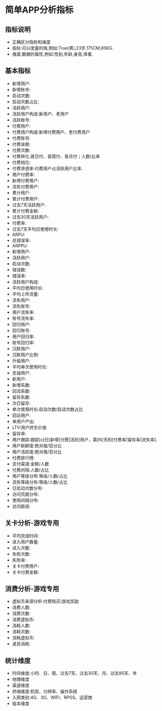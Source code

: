 
# 简单APP分析指标

## 指标说明
- 正确区分指标和维度
- 指标:可以度量的值,例如:True(男),23岁,175CM,85KG.
- 维度:数据的属性,例如:性别,年龄,身高,体重.

## 基本指标
- 新增用户:
- 新增账号:
- 启动次数:
- 启动次数占比:
- 活跃用户:
- 活跃用户构成:新用户、老用户
- 活跃账号:
- 付费用户:
- 付费用户构成:新增付费用户、老付费用户
- 付费账号:
- 付费金额:
- 付费次数:
- 付费转化:首日付、首周付、首月付；人数/比率
- 付费档位:
- 付费渗透率:付费用户占活跃用户比率.
- 用户付费率:
- 新增付费用户:
- 流失付费用户:
- 累计用户:
- 累计付费用户:
- 过去7天活跃用户:
- 累计付费金额:
- 过去30天活跃用户:
- 付费率:
- 过去7天平均日使用时长:
- ARPU:
- 总错误率:
- ARPPU:
- 新增用户:
- 活跃用户:
- 启动次数:
- 错误数:
- 错误率:
- 活跃用户构成:
- 平均日使用时长:
- 平均上传流量:
- 流失用户:
- 流失账号:
- 用户流失率:
- 账号流失率:
- 回归用户:
- 回归账号:
- 用户回归率:
- 账号回归率:
- 沉默用户:
- 沉默用户比例:
- 升级用户:
- 平均单次使用时长:
- 忠诚用户:
- 新用户:
- 新增系数:
- 回流系数:
- 留存系数:
- 次日留存:
- 单次使用时长:启动次数/启动次数占比
- 回访用户:
- 单用户产出:
- LTV:用户终生价值
- 留存率:
- 用户跟踪:跟踪[x]日[新增|付费|活跃]用户，第[N]天的[付费率|留存率|流失率].
- 用户新鲜度:绝对值/百分比
- 用户活跃度:绝对值/百分比
- 付费排行榜:
- 支付渠道:金额/人数
- 付费间隔:人数/占比
- 用户等级分布:等级/人数/占比
- 流失等级分布:等级/人数/占比
- 日启动次数分布:
- 访问页面分布:
- 使用间隔分布:
- 访问路径:

## 关卡分析-游戏专用
- 平均完成时间:
- 进入用户数量:
- 进入次数:
- 失败次数:
- 失败率:
- 关卡付费用户:
- 关卡付费金额:

## 消费分析-游戏专用
- 虚拟币来源分析:付费购买/游戏奖励
- 消费人数:
- 消费次数:
- 消费虚拟币:
- 消耗人数:
- 消耗次数:
- 消耗虚拟币:
- 道具消耗:

## 统计维度
- 时间维度:小时、日、周、过去7天、过去30天、月、过去90天、年
- 地理维度
- 渠道维度
- 终端维度:机型、分辨率、操作系统
- 入网类别:4G、3G、WIFI、RPGS、运营商
- 版本维度
